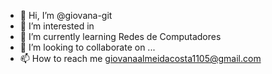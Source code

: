 - 👋 Hi, I’m @giovana-git
- 👀 I’m interested in 
- 🌱 I’m currently learning Redes de Computadores
- 💞️ I’m looking to collaborate on ...
- 📫 How to reach me giovanaalmeidacosta1105@gmail.com

<!---
giovana-git/giovana-git is a ✨ special ✨ repository because its `README.md` (this file) appears on your GitHub profile.
You can click the Preview link to take a look at your changes.
--->

